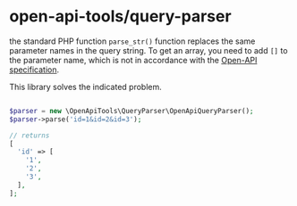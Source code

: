 # open-api-tools/query-parser

the standard PHP function `parse_str()` function replaces the same parameter names 
in the query string. To get an array, you need to add `[]` to the parameter name, 
which is not in accordance with the 
[Open-API specification](https://swagger.io/docs/specification/serialization/#query).

This library solves the indicated problem.

```php

$parser = new \OpenApiTools\QueryParser\OpenApiQueryParser();
$parser->parse('id=1&id=2&id=3');

// returns
[
  'id' => [
    '1',
    '2',
    '3',
  ],
];

```